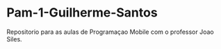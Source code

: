 # Pam-1-Guilherme-Santos
Repositorio para as aulas de Programaçao Mobile com o professor Joao Siles.
